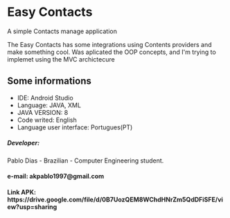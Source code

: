 <html>
	<h1>Easy Contacts</h1>
	<p>A simple Contacts manage application</p>
	<p>The Easy Contacts has some integrations using Contents providers and make something cool. Was aplicated the OOP concepts, and I'm trying to implemet using the MVC archictecure</p>
	<div>
		<h2> Some informations </h2>
		<ul>
			<li>IDE: Android Studio</li>
			<li>Language: JAVA, XML</li>
			<li>JAVA VERSION: 8</li>
			<li>Code writed: English </li>
			<li>Language user interface: Portugues(PT)</li>  		
		</ul>
		<h5>Developer:</h5> 
		<p>Pablo Dias - Brazilian - Computer Engineering student.</p>
		<h4>e-mail: akpablo1997@gmail.com</h4>
		<h4>		
			<p>
			Link APK: https://drive.google.com/file/d/0B7UozQEM8WChdHNrZm5QdDFiSFE/view?usp=sharing
			</p>
		</h4>
	</div>	
</html>



